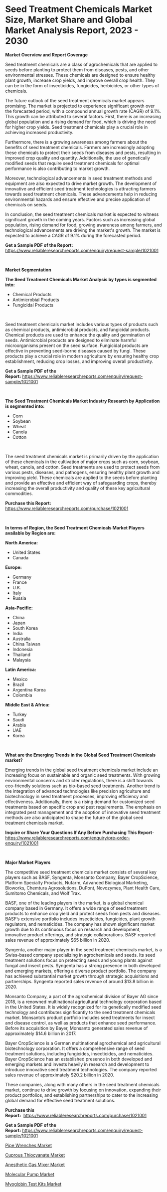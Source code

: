 <p><h1>Seed Treatment Chemicals Market Size, Market Share and Global Market Analysis Report, 2023 - 2030</h1></p><p><strong>Market Overview and Report Coverage</strong></p>
<p><p>Seed treatment chemicals are a class of agrochemicals that are applied to seeds before planting to protect them from diseases, pests, and other environmental stresses. These chemicals are designed to ensure healthy plant growth, increase crop yields, and improve overall crop health. They can be in the form of insecticides, fungicides, herbicides, or other types of chemicals.</p><p>The future outlook of the seed treatment chemicals market appears promising. The market is projected to experience significant growth over the forecasted period, with a compound annual growth rate (CAGR) of 9.1%. This growth can be attributed to several factors. First, there is an increasing global population and a rising demand for food, which is driving the need for higher crop yields. Seed treatment chemicals play a crucial role in achieving increased productivity.</p><p>Furthermore, there is a growing awareness among farmers about the benefits of seed treatment chemicals. Farmers are increasingly adopting these chemicals to protect their seeds from diseases and pests, resulting in improved crop quality and quantity. Additionally, the use of genetically modified seeds that require seed treatment chemicals for optimal performance is also contributing to market growth.</p><p>Moreover, technological advancements in seed treatment methods and equipment are also expected to drive market growth. The development of innovative and efficient seed treatment technologies is attracting farmers towards seed treatment chemicals. These advancements help in reducing environmental hazards and ensure effective and precise application of chemicals on seeds.</p><p>In conclusion, the seed treatment chemicals market is expected to witness significant growth in the coming years. Factors such as increasing global population, rising demand for food, growing awareness among farmers, and technological advancements are driving the market's growth. The market is expected to achieve a CAGR of 9.1% during the forecasted period.</p></p>
<p><strong>Get a Sample PDF of the Report:</strong> <a href="https://www.reliableresearchreports.com/enquiry/request-sample/1021001">https://www.reliableresearchreports.com/enquiry/request-sample/1021001</a></p>
<p>&nbsp;</p>
<p><strong>Market Segmentation</strong></p>
<p><strong>The Seed Treatment Chemicals Market Analysis by types is segmented into:</strong></p>
<p><ul><li>Chemical Products</li><li>Antimicrobial Products</li><li>Fungicidal Products</li></ul></p>
<p>&nbsp;</p>
<p><p>Seed treatment chemicals market includes various types of products such as chemical products, antimicrobial products, and fungicidal products. Chemical products are used to enhance the quality and germination of seeds. Antimicrobial products are designed to eliminate harmful microorganisms present on the seed surface. Fungicidal products are effective in preventing seed-borne diseases caused by fungi. These products play a crucial role in modern agriculture by ensuring healthy crop establishment, reducing crop losses, and improving overall productivity.</p></p>
<p><strong>Get a Sample PDF of the Report:</strong>&nbsp;<a href="https://www.reliableresearchreports.com/enquiry/request-sample/1021001">https://www.reliableresearchreports.com/enquiry/request-sample/1021001</a></p>
<p>&nbsp;</p>
<p><strong>The Seed Treatment Chemicals Market Industry Research by Application is segmented into:</strong></p>
<p><ul><li>Corn</li><li>Soybean</li><li>Wheat</li><li>Canola</li><li>Cotton</li></ul></p>
<p>&nbsp;</p>
<p><p>The seed treatment chemicals market is primarily driven by the application of these chemicals in the cultivation of major crops such as corn, soybean, wheat, canola, and cotton. Seed treatments are used to protect seeds from various pests, diseases, and pathogens, ensuring healthy plant growth and improving yield. These chemicals are applied to the seeds before planting and provide an effective and efficient way of safeguarding crops, thereby increasing the overall productivity and quality of these key agricultural commodities.</p></p>
<p><strong>Purchase this Report:</strong>&nbsp; <a href="https://www.reliableresearchreports.com/purchase/1021001">https://www.reliableresearchreports.com/purchase/1021001</a></p>
<p>&nbsp;</p>
<p><strong>In terms of Region, the Seed Treatment Chemicals Market Players available by Region are:</strong></p>
<p>
    <p> <strong> North America: </strong>
        <ul>
            <li>United States</li>
            <li>Canada</li>
        </ul>
        </p> 
    <p> <strong> Europe: </strong>
        <ul>
            <li>Germany</li>
            <li>France</li>
            <li>U.K.</li>
            <li>Italy</li>
            <li>Russia</li>
        </ul>
        </p> 
    <p> <strong> Asia-Pacific: </strong>
        <ul>
            <li>China</li>
            <li>Japan</li>
            <li>South Korea</li>
            <li>India</li>
            <li>Australia</li>
            <li>China Taiwan</li>
            <li>Indonesia</li>
            <li>Thailand</li>
            <li>Malaysia</li>
        </ul>
        </p> 
    <p> <strong> Latin America: </strong>
        <ul>
            <li>Mexico</li>
            <li>Brazil</li>
            <li>Argentina Korea</li>
            <li>Colombia</li>
        </ul>
        </p> 
    <p> <strong> Middle East & Africa: </strong>
        <ul>
            <li>Turkey</li>
            <li>Saudi</li>
            <li>Arabia</li>
            <li>UAE</li>
            <li>Korea</li>
        </ul>
    </p>
    </p>
<p>&nbsp;</p>
<p><strong>What are the Emerging Trends in the Global Seed Treatment Chemicals market?</strong></p>
<p><p>Emerging trends in the global seed treatment chemicals market include an increasing focus on sustainable and organic seed treatments. With growing environmental concerns and stricter regulations, there is a shift towards eco-friendly solutions such as bio-based seed treatments. Another trend is the integration of advanced technologies like precision agriculture and biotechnology in seed treatment processes, improving efficiency and effectiveness. Additionally, there is a rising demand for customized seed treatments based on specific crop and pest requirements. The emphasis on integrated pest management and the adoption of innovative seed treatment methods are also anticipated to shape the future of the global seed treatment chemicals market.</p></p>
<p><strong>Inquire or Share Your Questions If Any Before Purchasing This Report</strong>- <a href="https://www.reliableresearchreports.com/enquiry/pre-order-enquiry/1021001">https://www.reliableresearchreports.com/enquiry/pre-order-enquiry/1021001</a></p>
<p>&nbsp;</p>
<p><strong>Major Market Players</strong></p>
<p><p>The competitive seed treatment chemicals market consists of several key players such as BASF, Syngenta, Monsanto Company, Bayer CropScience, Platform Specialty Products, Nufarm, Advanced Biological Marketing, Bioworks, Chemtura Agrosolutions, DuPont, Novozymes, Plant Health Care, Sumitomo Chemicals, and Wolf Trax. </p><p>BASF, one of the leading players in the market, is a global chemical company based in Germany. It offers a wide range of seed treatment products to enhance crop yield and protect seeds from pests and diseases. BASF’s extensive portfolio includes insecticides, fungicides, plant growth regulators, and nematicides. The company has shown significant market growth due to its continuous focus on research and development, innovative product offerings, and strategic collaborations. BASF reported sales revenue of approximately $65 billion in 2020.</p><p>Syngenta, another major player in the seed treatment chemicals market, is a Swiss-based company specializing in agrochemicals and seeds. Its seed treatment solutions focus on protecting seeds and young plants against fungal and insect pests. Syngenta has a strong presence in both developed and emerging markets, offering a diverse product portfolio. The company has achieved substantial market growth through strategic acquisitions and partnerships. Syngenta reported sales revenue of around $13.8 billion in 2020.</p><p>Monsanto Company, a part of the agrochemical division of Bayer AG since 2018, is a renowned multinational agricultural technology corporation based in the United States. It is widely recognized for its genetically modified seed technology and contributes significantly to the seed treatment chemicals market. Monsanto’s product portfolio includes seed treatments for insect and disease control, as well as products that enhance seed performance. Before its acquisition by Bayer, Monsanto generated sales revenue of approximately $14.6 billion in 2017.</p><p>Bayer CropScience is a German multinational agrochemical and agricultural biotechnology corporation. It offers a comprehensive range of seed treatment solutions, including fungicides, insecticides, and nematicides. Bayer CropScience has an established presence in both developed and emerging markets and invests heavily in research and development to introduce innovative seed treatment technologies. The company reported sales revenue of approximately $20.2 billion in 2020.</p><p>These companies, along with many others in the seed treatment chemicals market, continue to drive growth by focusing on innovation, expanding their product portfolios, and establishing partnerships to cater to the increasing global demand for effective seed treatment solutions.</p></p>
<p><strong>Purchase this Report:</strong>&nbsp;&nbsp;<a href="https://www.reliableresearchreports.com/purchase/1021001">https://www.reliableresearchreports.com/purchase/1021001</a></p>
<p></p>
<p><strong>Get a Sample PDF of the Report:</strong>&nbsp;<a href="https://www.reliableresearchreports.com/enquiry/request-sample/1021001">https://www.reliableresearchreports.com/enquiry/request-sample/1021001</a></p>
<p><p><a href="https://medium.com/@angelageorge32/pipe-wrenches-market-size-growth-forecast-2023-2030-5489547401e2">Pipe Wrenches Market</a></p><p><a href="https://www.linkedin.com/pulse/cuprous-thiocyanate-market-size-share-amp-trends-analysis-7gwjc/">Cuprous Thiocyanate Market</a></p><p><a href="https://www.reportprime.com/anesthetic-gas-mixer-r10580">Anesthetic Gas Mixer Market</a></p><p><a href="https://medium.com/@patriciaday39/molecular-pump-market-size-growth-forecast-2023-2030-4d0510a7a918">Molecular Pump Market</a></p><p><a href="https://www.reportprime.com/myoglobin-test-kits-r10579">Myoglobin Test Kits Market</a></p></p>